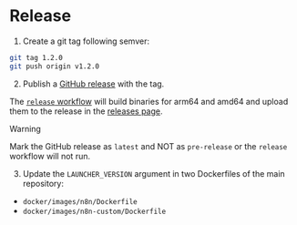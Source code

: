 # Release

1. Create a git tag following semver:

```sh
git tag 1.2.0
git push origin v1.2.0
```

2. Publish a [GitHub release](https://github.com/n8n-io/task-runner-launcher/releases/new) with the tag. 

The [`release` workflow](./.github/workflows/release.yml) will build binaries for arm64 and amd64 and upload them to the release in the [releases page](https://github.com/n8n-io/task-runner-launcher/releases).

> [!WARNING]
> Mark the GitHub release as `latest` and NOT as `pre-release` or the `release` workflow will not run.

3. Update the `LAUNCHER_VERSION` argument in two Dockerfiles of the main repository:

- `docker/images/n8n/Dockerfile`
- `docker/images/n8n-custom/Dockerfile`
